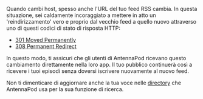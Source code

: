 Quando cambi host, spesso anche l'URL del tuo feed RSS cambia. In questa situazione, sei caldamente incoraggiato a mettere in atto un 'reindirizzamento' vero e proprio dal vecchio feed a quello nuovo attraverso uno di questi codici di stato di risposta HTTP:

* [301 Moved Permanently](https://developer.mozilla.org/docs/Web/HTTP/Status/301)
* [308 Permanent Redirect](https://developer.mozilla.org/docs/Web/HTTP/Status/308)

In questo modo, ti assicuri che gli utenti di AntennaPod ricevano questo cambiamento direttamente nella loro app. Il tuo pubblico continuerà così a ricevere i tuoi episodi senza doversi iscrivere nuovamente al nuovo feed.

Non ti dimenticare di aggiornare anche la tua voce nelle [directory](/documentation/podcasters-hosters/list-podcast) che AntennaPod usa per la sua funzione di ricerca.
